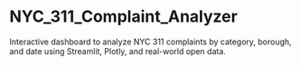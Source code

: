 # NYC_311_Complaint_Analyzer
Interactive dashboard to analyze NYC 311 complaints by category, borough, and date using Streamlit, Plotly, and real-world open data.
